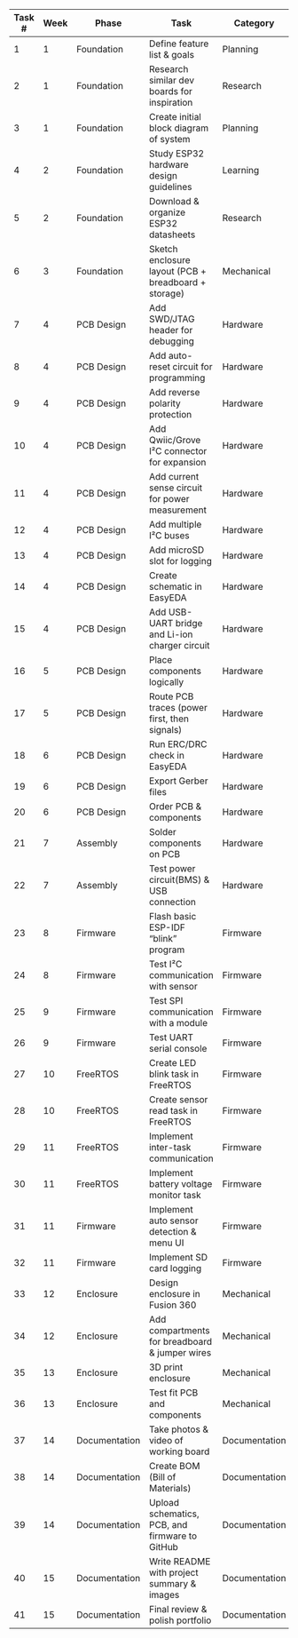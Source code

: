 | Task # | Week | Phase         | Task                                                 | Category      | Status        | Remarks |
| ------ | ---- | ------------- | ---------------------------------------------------- | ------------- | ------------- | ------- |
| 1      | 1    | Foundation    | Define feature list & goals                          | Planning      |IN Progress  |         |
| 2      | 1    | Foundation    | Research similar dev boards for inspiration          | Research      |  |         |
| 3      | 1    | Foundation    | Create initial block diagram of system               | Planning      |  |         |
| 4      | 2    | Foundation    | Study ESP32 hardware design guidelines               | Learning      |  |         |
| 5      | 2    | Foundation    | Download & organize ESP32 datasheets                 | Research      |  |         |
| 6      | 3    | Foundation    | Sketch enclosure layout (PCB + breadboard + storage) | Mechanical    |  |         |
| 7      | 4    | PCB Design    | Add SWD/JTAG header for debugging                    | Hardware      |  |         |
| 8      | 4    | PCB Design    | Add auto-reset circuit for programming               | Hardware      |  |         |
| 9      | 4    | PCB Design    | Add reverse polarity protection                      | Hardware      |  |         |
| 10     | 4    | PCB Design    | Add Qwiic/Grove I²C connector for expansion          | Hardware      |  |         |
| 11     | 4    | PCB Design    | Add current sense circuit for power measurement      | Hardware      |  |         |
| 12     | 4    | PCB Design    | Add multiple I²C buses                               | Hardware      |  |         |
| 13     | 4    | PCB Design    | Add microSD slot for logging                         | Hardware      |  |         |
| 14     | 4    | PCB Design    | Create schematic in EasyEDA                          | Hardware      |  |         |
| 15     | 4    | PCB Design    | Add USB-UART bridge and Li-ion charger circuit       | Hardware      |  |         |
| 16     | 5    | PCB Design    | Place components logically                           | Hardware      |  |         |
| 17     | 5    | PCB Design    | Route PCB traces (power first, then signals)         | Hardware      |  |         |
| 18     | 6    | PCB Design    | Run ERC/DRC check in EasyEDA                         | Hardware      |  |         |
| 19     | 6    | PCB Design    | Export Gerber files                                  | Hardware      |  |         |
| 20     | 6    | PCB Design    | Order PCB & components                               | Hardware      |  |         |
| 21     | 7    | Assembly      | Solder components on PCB                             | Hardware      |  |         |
| 22     | 7    | Assembly      | Test power circuit(BMS) & USB connection                  | Hardware      |  |         |
| 23     | 8    | Firmware      | Flash basic ESP-IDF “blink” program                  | Firmware      |  |         |
| 24     | 8    | Firmware      | Test I²C communication with sensor                   | Firmware      |  |         |
| 25     | 9    | Firmware      | Test SPI communication with a module                 | Firmware      |  |         |
| 26     | 9    | Firmware      | Test UART serial console                             | Firmware      |  |         |
| 27     | 10   | FreeRTOS      | Create LED blink task in FreeRTOS                    | Firmware      |  |         |
| 28     | 10   | FreeRTOS      | Create sensor read task in FreeRTOS                  | Firmware      |  |         |
| 29     | 11   | FreeRTOS      | Implement inter-task communication                   | Firmware      |  |         |
| 30     | 11   | FreeRTOS      | Implement battery voltage monitor task               | Firmware      |  |         |
| 31     | 11   | Firmware      | Implement auto sensor detection & menu UI            | Firmware      |  |         |
| 32     | 11   | Firmware      | Implement SD card logging                            | Firmware      |  |         |
| 33     | 12   | Enclosure     | Design enclosure in Fusion 360                       | Mechanical    |  |         |
| 34     | 12   | Enclosure     | Add compartments for breadboard & jumper wires       | Mechanical    |  |         |
| 35     | 13   | Enclosure     | 3D print enclosure                                   | Mechanical    |  |         |
| 36     | 13   | Enclosure     | Test fit PCB and components                          | Mechanical    |  |         |
| 37     | 14   | Documentation | Take photos & video of working board                 | Documentation |  |         |
| 38     | 14   | Documentation | Create BOM (Bill of Materials)                       | Documentation |  |         |
| 39     | 14   | Documentation | Upload schematics, PCB, and firmware to GitHub       | Documentation |  |         |
| 40     | 15   | Documentation | Write README with project summary & images           | Documentation |  |         |
| 41     | 15   | Documentation | Final review & polish portfolio                      | Documentation |  |         |
